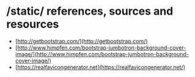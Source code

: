 # /static/ references, sources and resources
* [http://getbootstrap.com/](http://getbootstrap.com/)
* [http://www.himpfen.com/bootstrap-jumbotron-background-cover-image/](http://www.himpfen.com/bootstrap-jumbotron-background-cover-image/)
* [https://realfavicongenerator.net](https://realfavicongenerator.net/)